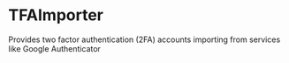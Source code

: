 # TFAImporter
Provides two factor authentication (2FA) accounts importing from services like Google Authenticator
